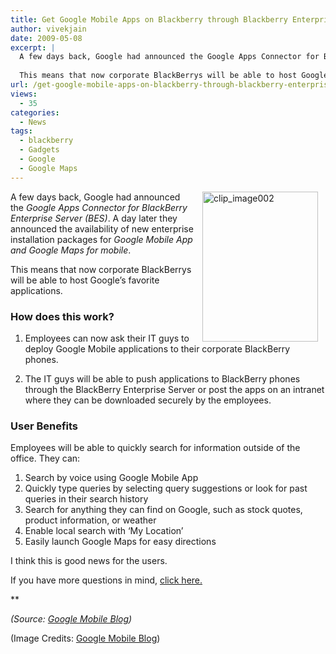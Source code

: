 ```yaml
---
title: Get Google Mobile Apps on Blackberry through Blackberry Enterprise Server
author: vivekjain
date: 2009-05-08
excerpt: |
  A few days back, Google had announced the Google Apps Connector for BlackBerry Enterprise Server (BES). A day later they announced the availability of new enterprise installation packages for Google Mobile App and Google Maps for mobile. 
  
  This means that now corporate BlackBerrys will be able to host Google’s favorite applications.
url: /get-google-mobile-apps-on-blackberry-through-blackberry-enterprise-server/
views:
  - 35
categories:
  - News
tags:
  - blackberry
  - Gadgets
  - Google
  - Google Maps
---
```

<img class="alignright wp-image-53047" style="border: 0pt none;margin-left: 12px;margin-right: 12px" src="http://cdn.devilsworkshop.org/files/2009/05/clip-image00221.jpg" border="0" alt="clip_image002" hspace="12" width="185" height="240" align="right" /> A few days back, Google had announced the *Google Apps Connector for BlackBerry Enterprise Server (BES)*. A day later they announced the availability of new enterprise installation packages for *Google Mobile App and Google Maps for mobile*.

This means that now corporate BlackBerrys will be able to host Google’s favorite applications.

### How does this work?

1. Employees can now ask their IT guys to deploy Google Mobile applications to their corporate BlackBerry phones.

2. The IT guys will be able to push applications to BlackBerry phones through the BlackBerry Enterprise Server or post the apps on an intranet where they can be downloaded securely by the employees.

### User Benefits

Employees will be able to quickly search for information outside of the office. They can:

  1. Search by voice using Google Mobile App
  2. Quickly type queries by selecting query suggestions or look for past queries in their search history
  3. Search for anything they can find on Google, such as stock quotes, product information, or weather
  4. Enable local search with ‘My Location’
  5. Easily launch Google Maps for easy directions

I think this is good news for the users.

If you have more questions in mind, <a href="http://mobile.google.com/enterprise" onclick="_gaq.push(['_trackEvent', 'outbound-article', 'http://mobile.google.com/enterprise', 'click here.']);" >click here.</a>

**

*(Source: <a href="http://googlemobile.blogspot.com/2009/05/new-blackberry-enterprise-server.html" onclick="_gaq.push(['_trackEvent', 'outbound-article', 'http://googlemobile.blogspot.com/2009/05/new-blackberry-enterprise-server.html', 'Google Mobile Blog']);" >Google Mobile Blog</a>)*

(Image Credits: <a href="http://googlemobile.blogspot.com/2009/05/new-blackberry-enterprise-server.html" onclick="_gaq.push(['_trackEvent', 'outbound-article', 'http://googlemobile.blogspot.com/2009/05/new-blackberry-enterprise-server.html', 'Google Mobile Blog']);" >Google Mobile Blog</a>)
